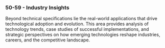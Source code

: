 ### 50-59 - Industry Insights

Beyond technical specifications lie the real-world applications that drive technological adoption and evolution. This area provides analysis of technology trends, case studies of successful implementations, and strategic perspectives on how emerging technologies reshape industries, careers, and the competitive landscape.

